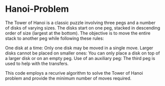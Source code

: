 # Hanoi-Problem

The Tower of Hanoi is a classic puzzle involving three pegs and a number of disks of varying sizes. The disks start on one peg, stacked in descending order of size (largest at the bottom). The objective is to move the entire stack to another peg while following these rules:

One disk at a time: Only one disk may be moved in a single move.
Larger disks cannot be placed on smaller ones: You can only place a disk on top of a larger disk or on an empty peg.
Use of an auxiliary peg: The third peg is used to help with the transfers.

This code employs a recurive algorithm to solve the Tower of Hanoi problem and provide the minimum number of moves required. 
